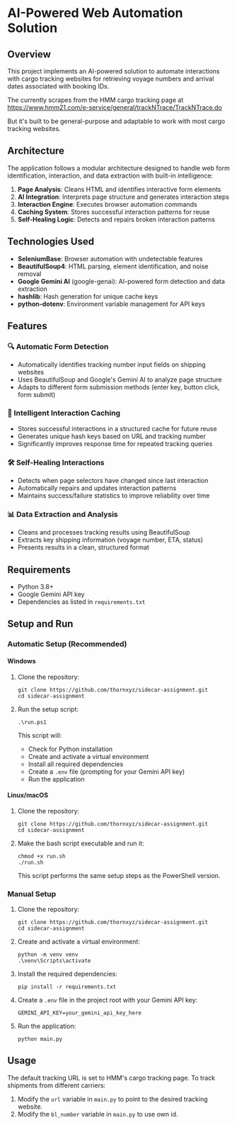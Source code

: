 # AI-Powered Web Automation Solution

## Overview

This project implements an AI-powered solution to automate interactions with cargo tracking websites for retrieving voyage numbers and arrival dates associated with booking IDs.

The currently scrapes from the HMM cargo tracking page at https://www.hmm21.com/e-service/general/trackNTrace/TrackNTrace.do

But it's built to be general-purpose and adaptable to work with most cargo tracking websites.

## Architecture

The application follows a modular architecture designed to handle web form identification, interaction, and data extraction with built-in intelligence:

1. **Page Analysis**: Cleans HTML and identifies interactive form elements
2. **AI Integration**: Interprets page structure and generates interaction steps
3. **Interaction Engine**: Executes browser automation commands
4. **Caching System**: Stores successful interaction patterns for reuse
5. **Self-Healing Logic**: Detects and repairs broken interaction patterns

## Technologies Used

- **SeleniumBase**: Browser automation with undetectable features
- **BeautifulSoup4**: HTML parsing, element identification, and noise removal
- **Google Gemini AI** (google-genai): AI-powered form detection and data extraction
- **hashlib**: Hash generation for unique cache keys
- **python-dotenv**: Environment variable management for API keys

## Features

### 🔍 Automatic Form Detection

- Automatically identifies tracking number input fields on shipping websites
- Uses BeautifulSoup and Google's Gemini AI to analyze page structure
- Adapts to different form submission methods (enter key, button click, form submit)

### 🧠 Intelligent Interaction Caching

- Stores successful interactions in a structured cache for future reuse
- Generates unique hash keys based on URL and tracking number
- Significantly improves response time for repeated tracking queries

### 🛠️ Self-Healing Interactions

- Detects when page selectors have changed since last interaction
- Automatically repairs and updates interaction patterns
- Maintains success/failure statistics to improve reliability over time

### 📊 Data Extraction and Analysis

- Cleans and processes tracking results using BeautifulSoup
- Extracts key shipping information (voyage number, ETA, status)
- Presents results in a clean, structured format

## Requirements

- Python 3.8+
- Google Gemini API key
- Dependencies as listed in `requirements.txt`

## Setup and Run

### Automatic Setup (Recommended)

#### Windows

1. Clone the repository:

   ```
   git clone https://github.com/thornxyz/sidecar-assignment.git
   cd sidecar-assignment
   ```

2. Run the setup script:

   ```
   .\run.ps1
   ```

   This script will:

   - Check for Python installation
   - Create and activate a virtual environment
   - Install all required dependencies
   - Create a `.env` file (prompting for your Gemini API key)
   - Run the application

#### Linux/macOS

1. Clone the repository:

   ```
   git clone https://github.com/thornxyz/sidecar-assignment.git
   cd sidecar-assignment
   ```

2. Make the bash script executable and run it:

   ```
   chmod +x run.sh
   ./run.sh
   ```

   This script performs the same setup steps as the PowerShell version.

### Manual Setup

1. Clone the repository:

   ```
   git clone https://github.com/thornxyz/sidecar-assignment.git
   cd sidecar-assignment
   ```

2. Create and activate a virtual environment:

   ```
   python -m venv venv
   .\venv\Scripts\activate
   ```

3. Install the required dependencies:

   ```
   pip install -r requirements.txt
   ```

4. Create a `.env` file in the project root with your Gemini API key:

   ```
   GEMINI_API_KEY=your_gemini_api_key_here
   ```

5. Run the application:
   ```
   python main.py
   ```

## Usage

The default tracking URL is set to HMM's cargo tracking page. To track shipments from different carriers:

1. Modify the `url` variable in `main.py` to point to the desired tracking website.
2. Modify the `bl_number` variable in `main.py` to use own id.
